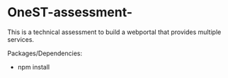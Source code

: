 # OneST-assessment-
This is a technical assessment to build a webportal that provides multiple services.

Packages/Dependencies:
- npm install
